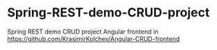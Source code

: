 # Spring-REST-demo-CRUD-project
Spring REST demo CRUD project
Angular frontend in https://github.com/KrasimirKolchev/Angular-CRUD-frontend
